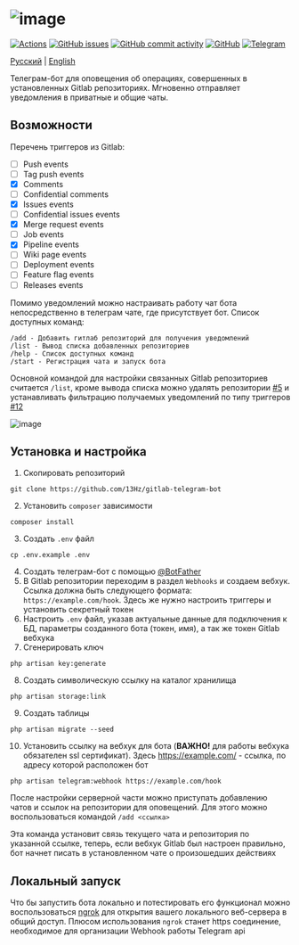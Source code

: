 # ![image](https://user-images.githubusercontent.com/39442071/234793633-dc38d35e-6b8e-420a-92b6-744efb69eb80.png)
[![Actions](https://img.shields.io/github/actions/workflow/status/13Hz/gitlab-telegram-bot/tests.yaml?label=Tests)](https://github.com/13Hz/gitlab-telegram-bot/actions)
[![GitHub issues](https://img.shields.io/github/issues-raw/13Hz/gitlab-telegram-bot)](https://github.com/13Hz/gitlab-telegram-bot/issues)
[![GitHub commit activity](https://img.shields.io/github/commit-activity/m/13Hz/gitlab-telegram-bot)](https://github.com/13Hz/gitlab-telegram-bot/commits/main)
[![GitHub](https://img.shields.io/github/license/13Hz/gitlab-telegram-bot)](https://github.com/13Hz/gitlab-telegram-bot/blob/main/LICENSE)
[![Telegram](https://img.shields.io/static/v1?label=telegram&message=@not1s_bot&color=279fda)](https://t.me/not1s_bot)

[Русский](https://github.com/13Hz/gitlab-telegram-bot/blob/main/README.md) | [English](https://github.com/13Hz/gitlab-telegram-bot/blob/main/README.eng.md)

Телеграм-бот для оповещения об операциях, совершенных в установленных Gitlab репозиториях. Мгновенно отправляет уведомления в приватные и общие чаты.

## Возможности

Перечень триггеров из Gitlab:
- [ ] Push events
- [ ] Tag push events
- [X] Comments
- [ ] Confidential comments
- [X] Issues events
- [ ] Confidential issues events
- [X] Merge request events
- [ ] Job events
- [X] Pipeline events
- [ ] Wiki page events
- [ ] Deployment events
- [ ] Feature flag events
- [ ] Releases events

Помимо уведомлений можно настраивать работу чат бота непосредственно в телеграм чате, где присутствует бот.
Список доступных команд:
```
/add - Добавить гитлаб репозиторий для получения уведомлений
/list - Вывод списка добавленных репозиториев
/help - Список доступных команд
/start - Регистрация чата и запуск бота
```
Основной командой для настройки связанных Gitlab репозиториев считается `/list`, кроме вывода списка можно удалять репозитории [#5](https://github.com/13Hz/gitlab-telegram-bot/pull/5) и устанавливать фильтрацию получаемых уведомлений по типу триггеров [#12](https://github.com/13Hz/gitlab-telegram-bot/pull/12)

![image](https://user-images.githubusercontent.com/39442071/234793687-73655f61-8bc2-4365-8d9f-f0f338c8fb11.png)

## Установка и настройка

1. Скопировать репозиторий
```
git clone https://github.com/13Hz/gitlab-telegram-bot
```
2. Установить `composer` зависимости
```
composer install
```
3. Создать `.env` файл
```
cp .env.example .env
```
4. Создать телеграм-бот с помощью [@BotFather](https://t.me/BotFather)
5. В Gitlab репозитории переходим в раздел `Webhooks` и создаем вебхук. Ссылка должна быть следующего формата: `https://example.com/hook`. 
Здесь же нужно настроить триггеры и установить секретный токен
6. Настроить `.env` файл, указав актуальные данные для подключения к БД, параметры созданного бота (токен, имя), а так же токен Gitlab вебхука
7. Сгенерировать ключ
```
php artisan key:generate
```
8. Создать символическую ссылку на каталог хранилища
```
php artisan storage:link
```
9. Создать таблицы
```
php artisan migrate --seed
```
10. Установить ссылку на вебхук для бота (**ВАЖНО!** для работы вебхука обязателен ssl сертификат). Здесь https://example.com/ - ссылка, по адресу которой расположен бот
```
php artisan telegram:webhook https://example.com/hook
```

После настройки серверной части можно приступать добавлению чатов и ссылок на репозитории для оповещений. Для этого можно воспользоваться командой `/add <ссылка>`

Эта команда установит связь текущего чата и репозитория по указанной ссылке, теперь, если вебхук Gitlab был настроен правильно, бот начнет писать в установленном чате о произошедших действиях

## Локальный запуск

Что бы запустить бота локально и потестировать его функционал можно воспользоваться [ngrok](https://ngrok.com/) для открытия вашего локального веб-сервера в общий доступ. Плюсом использования `ngrok` станет https соединение, необходимое для организации Webhook работы Telegram api

